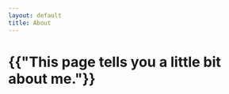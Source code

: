 ```yaml
---
layout: default
title: About
---
```


<html>
  <head>
    <meta charset="utf-8">
    <title>{{ page.title }}</title>
  </head>
  <body>
    <h1>{{"This page tells you a little bit about me."}}</h1>
  </body>
</html>